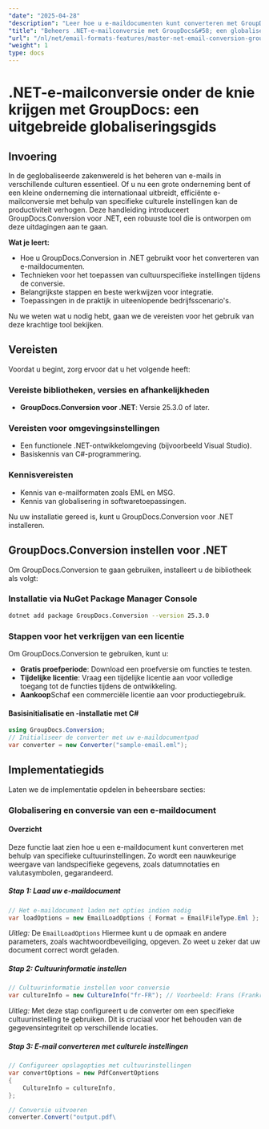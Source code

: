 ```yaml
---
"date": "2025-04-28"
"description": "Leer hoe u e-maildocumenten kunt converteren met GroupDocs.Conversion in .NET. Deze handleiding behandelt het toepassen van cultuurinstellingen en zorgt voor naadloze integratie en lokalisatie."
"title": "Beheers .NET-e-mailconversie met GroupDocs&#58; een globaliseringsgids voor ontwikkelaars"
"url": "/nl/net/email-formats-features/master-net-email-conversion-groupdocs-globalization-guide/"
"weight": 1
type: docs
---
```

# .NET-e-mailconversie onder de knie krijgen met GroupDocs: een uitgebreide globaliseringsgids

## Invoering
In de geglobaliseerde zakenwereld is het beheren van e-mails in verschillende culturen essentieel. Of u nu een grote onderneming bent of een kleine onderneming die internationaal uitbreidt, efficiënte e-mailconversie met behulp van specifieke culturele instellingen kan de productiviteit verhogen. Deze handleiding introduceert GroupDocs.Conversion voor .NET, een robuuste tool die is ontworpen om deze uitdagingen aan te gaan.

**Wat je leert:**
- Hoe u GroupDocs.Conversion in .NET gebruikt voor het converteren van e-maildocumenten.
- Technieken voor het toepassen van cultuurspecifieke instellingen tijdens de conversie.
- Belangrijkste stappen en beste werkwijzen voor integratie.
- Toepassingen in de praktijk in uiteenlopende bedrijfsscenario's.

Nu we weten wat u nodig hebt, gaan we de vereisten voor het gebruik van deze krachtige tool bekijken.

## Vereisten
Voordat u begint, zorg ervoor dat u het volgende heeft:

### Vereiste bibliotheken, versies en afhankelijkheden
- **GroupDocs.Conversion voor .NET**: Versie 25.3.0 of later.
  

### Vereisten voor omgevingsinstellingen
- Een functionele .NET-ontwikkelomgeving (bijvoorbeeld Visual Studio).
- Basiskennis van C#-programmering.

### Kennisvereisten
- Kennis van e-mailformaten zoals EML en MSG.
- Kennis van globalisering in softwaretoepassingen.

Nu uw installatie gereed is, kunt u GroupDocs.Conversion voor .NET installeren.

## GroupDocs.Conversion instellen voor .NET
Om GroupDocs.Conversion te gaan gebruiken, installeert u de bibliotheek als volgt:

### Installatie via NuGet Package Manager Console
```bash
dotnet add package GroupDocs.Conversion --version 25.3.0
```

### Stappen voor het verkrijgen van een licentie
Om GroupDocs.Conversion te gebruiken, kunt u:
- **Gratis proefperiode**: Download een proefversie om functies te testen.
- **Tijdelijke licentie**: Vraag een tijdelijke licentie aan voor volledige toegang tot de functies tijdens de ontwikkeling.
- **Aankoop**Schaf een commerciële licentie aan voor productiegebruik.

#### Basisinitialisatie en -installatie met C#
```csharp
using GroupDocs.Conversion;
// Initialiseer de converter met uw e-maildocumentpad
var converter = new Converter("sample-email.eml");
```

## Implementatiegids
Laten we de implementatie opdelen in beheersbare secties:

### Globalisering en conversie van een e-maildocument
#### Overzicht
Deze functie laat zien hoe u een e-maildocument kunt converteren met behulp van specifieke cultuurinstellingen. Zo wordt een nauwkeurige weergave van landspecifieke gegevens, zoals datumnotaties en valutasymbolen, gegarandeerd.

##### Stap 1: Laad uw e-maildocument
```csharp
// Het e-maildocument laden met opties indien nodig
var loadOptions = new EmailLoadOptions { Format = EmailFileType.Eml };
```
*Uitleg:* De `EmailLoadOptions` Hiermee kunt u de opmaak en andere parameters, zoals wachtwoordbeveiliging, opgeven. Zo weet u zeker dat uw document correct wordt geladen.

##### Stap 2: Cultuurinformatie instellen
```csharp
// Cultuurinformatie instellen voor conversie
var cultureInfo = new CultureInfo("fr-FR"); // Voorbeeld: Frans (Frankrijk)
```
*Uitleg:* Met deze stap configureert u de converter om een specifieke cultuurinstelling te gebruiken. Dit is cruciaal voor het behouden van de gegevensintegriteit op verschillende locaties.

##### Stap 3: E-mail converteren met culturele instellingen
```csharp
// Configureer opslagopties met cultuurinstellingen
var convertOptions = new PdfConvertOptions
{
    CultureInfo = cultureInfo,
};

// Conversie uitvoeren
converter.Convert("output.pdf\